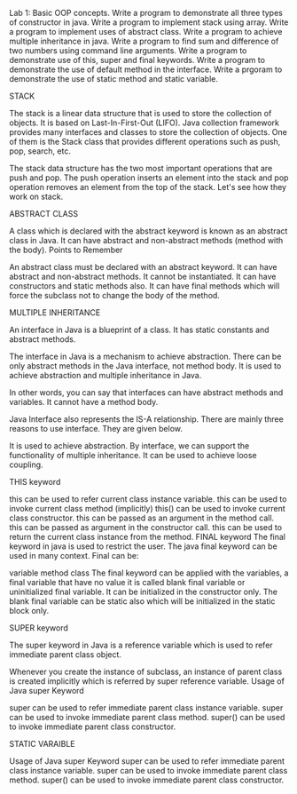 Lab 1: Basic OOP concepts.
Write a program to demonstrate all three types of constructor in java.
Write a program to implement stack using array.
Write a program to implement uses of abstract class.
Write a program to achieve multiple inheritance in java.
Write a program to find sum and difference of two numbers using command line arguments.
Write a program to demonstrate use of this, super and final keywords.
Write a program to demonstrate the use of default method in the interface.
Write a prgoram to demonstrate the use of static method and static variable.


STACK

The stack is a linear data structure that is used to store the collection of objects. It is based on Last-In-First-Out (LIFO). Java collection framework provides many interfaces and classes to store the collection of objects. One of them is the Stack class that provides different operations such as push, pop, search, etc.

The stack data structure has the two most important operations that are push and pop. The push operation inserts an element into the stack and pop operation removes an element from the top of the stack. Let's see how they work on stack.

ABSTRACT CLASS

A class which is declared with the abstract keyword is known as an abstract class in Java. It can have abstract and non-abstract methods (method with the body). Points to Remember

An abstract class must be declared with an abstract keyword.
It can have abstract and non-abstract methods.
It cannot be instantiated.
It can have constructors and static methods also.
It can have final methods which will force the subclass not to change the body of the method.

MULTIPLE INHERITANCE

An interface in Java is a blueprint of a class. It has static constants and abstract methods.

The interface in Java is a mechanism to achieve abstraction. There can be only abstract methods in the Java interface, not method body. It is used to achieve abstraction and multiple inheritance in Java.

In other words, you can say that interfaces can have abstract methods and variables. It cannot have a method body.

Java Interface also represents the IS-A relationship. There are mainly three reasons to use interface. They are given below.

It is used to achieve abstraction.
By interface, we can support the functionality of multiple inheritance.
It can be used to achieve loose coupling.

THIS keyword

this can be used to refer current class instance variable.
this can be used to invoke current class method (implicitly)
this() can be used to invoke current class constructor.
this can be passed as an argument in the method call.
this can be passed as argument in the constructor call.
this can be used to return the current class instance from the method.
FINAL keyword
The final keyword in java is used to restrict the user. The java final keyword can be used in many context. Final can be:

variable
method
class The final keyword can be applied with the variables, a final variable that have no value it is called blank final variable or uninitialized final variable. It can be initialized in the constructor only. The blank final variable can be static also which will be initialized in the static block only.

SUPER keyword

The super keyword in Java is a reference variable which is used to refer immediate parent class object.

Whenever you create the instance of subclass, an instance of parent class is created implicitly which is referred by super reference variable. Usage of Java super Keyword

super can be used to refer immediate parent class instance variable.
super can be used to invoke immediate parent class method.
super() can be used to invoke immediate parent class constructor.

STATIC VARAIBLE

Usage of Java super Keyword super can be used to refer immediate parent class instance variable. super can be used to invoke immediate parent class method. super() can be used to invoke immediate parent class constructor.
